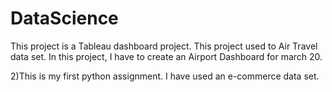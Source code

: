 # DataScience

This project is a Tableau dashboard project. This project used to Air Travel data set. In this project, I have to create an Airport Dashboard for march 20.


2)This is my first python assignment. I have used an e-commerce data set.
